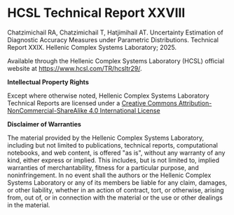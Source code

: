 # HCSL Technical Report XXVIII

Chatzimichail RA, Chatzimichail T, Hatjimihail AT. Uncertainty Estimation of Diagnostic Accuracy Measures under Parametric Distributions. Technical Report XXIX. Hellenic Complex Systems Laboratory; 2025. 
 
Available through the Hellenic Complex Systems Laboratory (HCSL) official website at https://www.hcsl.com/TR/hcsltr29/.

**Intellectual Property Rights**

Except where otherwise noted, Hellenic Complex Systems Laboratory Technical Reports are licensed under a [Creative Commons Attribution-NonCommercial-ShareAlike 4.0 International License](https://creativecommons.org/licenses/by-nc-sa/4.0/)

**Disclaimer of Warranties**

The material provided by the Hellenic Complex Systems Laboratory, including but not limited to publications, technical reports,  computational notebooks, and web content, is offered "as is", without any warranty of any kind, either express or implied. This includes, but is not limited to, implied warranties of merchantability, fitness for a particular purpose, and noninfringement. In no event shall the authors or the Hellenic Complex Systems Laboratory or any of its members be liable for any claim, damages, or other liability, whether in an action of contract, tort, or otherwise, arising from, out of, or in connection with the material or the use or other dealings in the material.